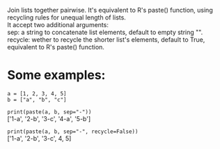 Join lists together pairwise. It's equivalent to R's paste() function, using recycling rules for unequal length of lists.  
It accept two additional arguments:  
    sep: a string to concatenate list elements, default to empty string "".  
    recycle: wether to recycle the shorter list's elements, default to True, equivalent to R's paste() function.  

# Some examples:  
`a = [1, 2, 3, 4, 5]`  
`b = ["a", "b", "c"]`  

`print(paste(a, b, sep="-"))`  
['1-a', '2-b', '3-c', '4-a', '5-b']  

`print(paste(a, b, sep="-", recycle=False))`  
['1-a', '2-b', '3-c', 4, 5]  
